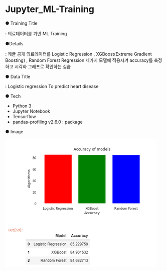 # Jupyter_ML-Training

● Training Title

: 의료데이터를 기반  ML Training


●Details

: 케글 공개 의료데이터를 Logistic Regression , XGBoost(Extreme Gradient Boosting) , Random Forest Regression 세가지 모델에 적용시켜 accuracy를 측정하고 시각화 그래프로 확인하는 실습


● Data Title

: Logistic regression To predict heart disease


● Tech

- Python 3
- Jupyter Notebook
- Tensorflow
- pandas-profiling v2.6.0 : package


● Image

<img src="https://github.com/HJNA-99/Jupyter_ML-Training/blob/main/ML_Training_Result.png">
